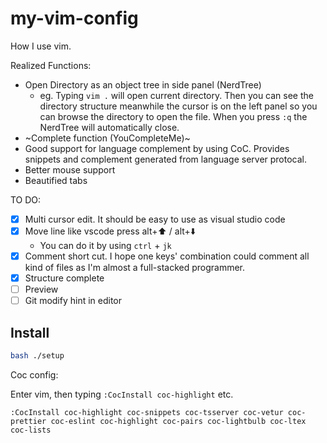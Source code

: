# my-vim-config
How I use vim.

Realized Functions:

* Open Directory as an object tree in side panel (NerdTree)
	* eg. Typing `vim .` will open current directory. Then you can see the directory structure meanwhile the cursor is on the left panel so you can browse the directory to open the file. When you press `:q` the NerdTree will automatically close.
* ~Complete function (YouCompleteMe)~
* Good support for language complement by using CoC. Provides snippets and complement generated from language server protocal.
* Better mouse support
* Beautified tabs

TO DO:

- [X] Multi cursor edit. It should be easy to use as visual studio code
- [X] Move line like vscode press alt+⬆️ / alt+⬇️
  - You can do it by using `ctrl` + `jk`
- [X] Comment short cut. I hope one keys' combination could comment all kind of files as I'm almost a full-stacked programmer. 
- [X] Structure complete
- [ ] Preview
- [ ] Git modify hint in editor

## Install

```bash
bash ./setup
```

Coc config:

Enter vim, then typing `:CocInstall coc-highlight` etc.

```vim
:CocInstall coc-highlight coc-snippets coc-tsserver coc-vetur coc-prettier coc-eslint coc-highlight coc-pairs coc-lightbulb coc-ltex coc-lists
```
